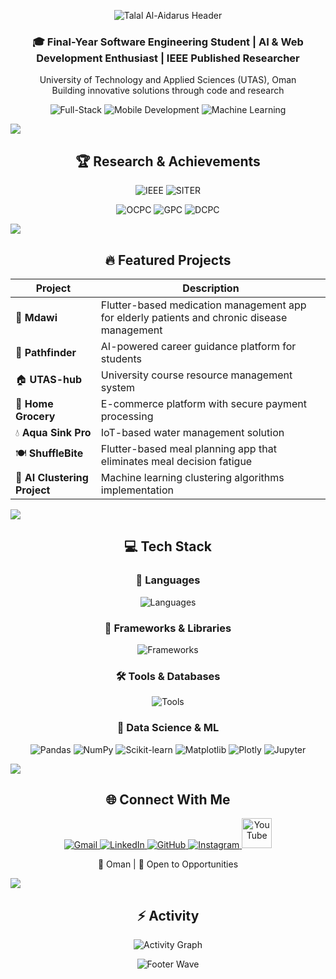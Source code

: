 <!-- Header Banner -->
<p align="center">
  <img src="https://capsule-render.vercel.app/api?type=waving&color=0:00C6FF,100:0072FF&height=180&section=header&text=Talal%20Al-Aidarus&fontSize=42&fontColor=ffffff&animation=twinkling&fontAlignY=32" alt="Talal Al-Aidarus Header" />
</p>

<h3 align="center">🎓 Final-Year Software Engineering Student | AI & Web Development Enthusiast | IEEE Published Researcher</h3>

<p align="center">
  University of Technology and Applied Sciences (UTAS), Oman<br>
  Building innovative solutions through code and research
</p>

<p align="center">
  <img src="https://img.shields.io/badge/Full--Stack-Development-orange?style=for-the-badge&logo=code&logoColor=white" alt="Full-Stack" />
  <img src="https://img.shields.io/badge/Mobile-Development-00C6FF?style=for-the-badge&logo=flutter&logoColor=white" alt="Mobile Development" />
  <img src="https://img.shields.io/badge/Machine-Learning-purple?style=for-the-badge&logo=brain&logoColor=white" alt="Machine Learning" />
</p>

<img src="https://user-images.githubusercontent.com/73097560/115834477-dbab4500-a447-11eb-908a-139a6edaec5c.gif">

<h2 align="center">🏆 Research & Achievements</h2>

<p align="center">
  <img src="https://img.shields.io/badge/📚_IEEE-Best_Paper_2025-FFD700?style=for-the-badge" alt="IEEE" />
  <img src="https://img.shields.io/badge/📚_SITER-Best_Paper_2024-2ECC71?style=for-the-badge" alt="SITER" />
</p>

<p align="center">
  <img src="https://img.shields.io/badge/🥇_OCPC-Top_Performer-00C6FF?style=for-the-badge" alt="OCPC" />
  <img src="https://img.shields.io/badge/🥈_GPC-Excellent_Ranking-0072FF?style=for-the-badge" alt="GPC" />
  <img src="https://img.shields.io/badge/🥉_DCPC-Strong_Performance-5DADE2?style=for-the-badge" alt="DCPC" />
</p>

<img src="https://user-images.githubusercontent.com/73097560/115834477-dbab4500-a447-11eb-908a-139a6edaec5c.gif">

<h2 align="center">🔥 Featured Projects</h2>

<div align="center">

| Project | Description |
|---------|-------------|
| 💊 **Mdawi** | Flutter-based medication management app for elderly patients and chronic disease management |
| 🎯 **Pathfinder** | AI-powered career guidance platform for students |
| 🏠 **UTAS-hub** | University course resource management system |
| 🛒 **Home Grocery** | E-commerce platform with secure payment processing |
| 💧 **Aqua Sink Pro** | IoT-based water management solution |
| 🍽️ **ShuffleBite** | Flutter-based meal planning app that eliminates meal decision fatigue |
| 🤖 **AI Clustering Project** | Machine learning clustering algorithms implementation |

</div>

<img src="https://user-images.githubusercontent.com/73097560/115834477-dbab4500-a447-11eb-908a-139a6edaec5c.gif">

<h2 align="center">💻 Tech Stack</h2>

<div align="center">

### 🚀 Languages
<p align="center">
  <img src="https://skillicons.dev/icons?i=cpp,java,js,python,php,html,css&perline=10" alt="Languages" />
</p>

### 🎨 Frameworks & Libraries
<p align="center">
  <img src="https://skillicons.dev/icons?i=react,nextjs,flutter,nodejs,vite,tailwind&perline=10" alt="Frameworks" />
</p>

### 🛠️ Tools & Databases
<p align="center">
  <img src="https://skillicons.dev/icons?i=firebase,mongodb,git,github,figma,vscode&perline=10" alt="Tools" />
</p>

### 🤖 Data Science & ML
<p align="center">
  <img src="https://img.shields.io/badge/Pandas-150458?style=for-the-badge&logo=pandas&logoColor=white" alt="Pandas" />
  <img src="https://img.shields.io/badge/NumPy-013243?style=for-the-badge&logo=numpy&logoColor=white" alt="NumPy" />
  <img src="https://img.shields.io/badge/Scikit--Learn-F7931E?style=for-the-badge&logo=scikit-learn&logoColor=white" alt="Scikit-learn" />
  <img src="https://img.shields.io/badge/Matplotlib-11557c?style=for-the-badge&logo=python&logoColor=white" alt="Matplotlib" />
  <img src="https://img.shields.io/badge/Plotly-3F4F75?style=for-the-badge&logo=plotly&logoColor=white" alt="Plotly" />
  <img src="https://img.shields.io/badge/Jupyter-F37626?style=for-the-badge&logo=jupyter&logoColor=white" alt="Jupyter" />
</p>

</div>

<img src="https://user-images.githubusercontent.com/73097560/115834477-dbab4500-a447-11eb-908a-139a6edaec5c.gif">

<h2 align="center">🌐 Connect With Me</h2>

<p align="center">
  <a href="mailto:talalaidarus@gmail.com">
    <img src="https://skillicons.dev/icons?i=gmail" alt="Gmail" />
  </a>
  <a href="https://www.linkedin.com/in/talal-al-aidarus-962a60276/?originalSubdomain=om">
    <img src="https://skillicons.dev/icons?i=linkedin" alt="LinkedIn" />
  </a>
  <a href="https://github.com/Talal3idarus">
    <img src="https://skillicons.dev/icons?i=github" alt="GitHub" />
  </a>
  <a href="https://www.instagram.com/talal3idarus/">
    <img src="https://skillicons.dev/icons?i=instagram" alt="Instagram" />
  </a>
  <a href="https://www.youtube.com/channel/UCzOK72L-JTelK85jeMlXQrQ">
    <img src="https://img.shields.io/badge/YouTube-FF0000?style=for-the-badge&logo=youtube&logoColor=white" alt="YouTube" height="48" />
  </a>
</p>

<p align="center">
  📍 Oman | 💼 Open to Opportunities
</p>

<img src="https://user-images.githubusercontent.com/73097560/115834477-dbab4500-a447-11eb-908a-139a6edaec5c.gif">

<h2 align="center">⚡ Activity</h2>
<p align="center">
  <img src="https://github-readme-activity-graph.vercel.app/graph?username=Talal3idarus&theme=react-dark&hide_border=false&area=true" alt="Activity Graph" />
</p>

<!-- Footer -->
<p align="center">
  <img src="https://capsule-render.vercel.app/api?type=waving&color=0:0072FF,100:00C6FF&height=120&section=footer" alt="Footer Wave" />
</p>
